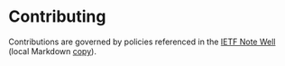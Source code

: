 # Contributing

Contributions are governed by policies referenced in the [IETF Note Well](
https://www.ietf.org/about/note-well/) (local Markdown [copy](NOTE-WELL.md)).
